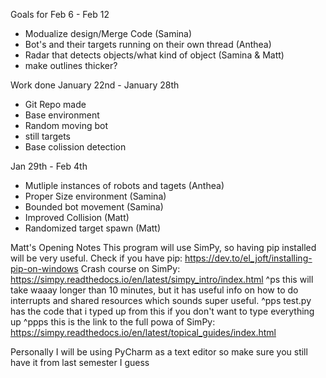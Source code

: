 Goals for Feb 6 - Feb 12
- Modualize design/Merge Code (Samina)
- Bot's and their targets running on their own thread (Anthea)
- Radar that detects objects/what kind of object (Samina & Matt)
- make outlines thicker?

Work done
January 22nd - January 28th
- Git Repo made
- Base environment
- Random moving bot
- still targets
- Base colission detection

Jan 29th - Feb 4th
- Mutliple instances of robots and tagets (Anthea)
- Proper Size environment (Samina)
- Bounded bot movement (Samina)
- Improved Collision (Matt)
- Randomized target spawn (Matt)

Matt's Opening Notes
This program will use SimPy, so having pip installed will be very useful.
Check if you have pip: https://dev.to/el_joft/installing-pip-on-windows
Crash course on SimPy: https://simpy.readthedocs.io/en/latest/simpy_intro/index.html
  ^ps this will take waaay longer than 10 minutes, but it has useful info on how to do interrupts and shared resources
      which sounds super useful.
  ^pps test.py has the code that i typed up from this if you don't want to type everything up
  ^ppps this is the link to the full powa of SimPy: https://simpy.readthedocs.io/en/latest/topical_guides/index.html

Personally I will be using PyCharm as a text editor so make sure you still have it from last semester I guess

